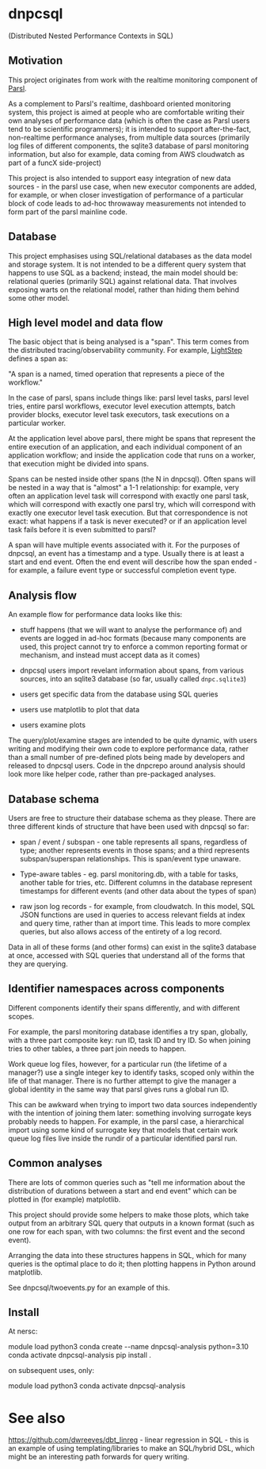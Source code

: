 # dnpcsql

(Distributed Nested Performance Contexts in SQL)

## Motivation

This project originates from work with the realtime monitoring
component of [Parsl](https://parsl-project.org/).

As a complement to Parsl's realtime, dashboard oriented monitoring
system, this project is aimed at people who are comfortable
writing their own analyses of performance data (which is often the
case as Parsl users tend to be scientific programmers); it is intended
to support after-the-fact, non-realtime performance analyses, from
multiple data sources (primarily log files of different components,
the sqlite3 database of parsl monitoring information, but also for
example, data coming from AWS cloudwatch as part of a funcX
side-project)

This project is also intended to support easy integration of new
data sources - in the parsl use case, when new executor components
are added, for example, or when closer investigation of performance
of a particular block of code leads to ad-hoc throwaway measurements
not intended to form part of the parsl mainline code.

## Database

This project emphasises using SQL/relational databases as the data model
and storage system. It is not intended to be a different query system
that happens to use SQL as a backend; instead, the main model should be:
relational queries (primarily SQL) against relational data. That involves
exposing warts on the relational model, rather than hiding them behind
some other model.

## High level model and data flow

The basic object that is being analysed is a "span". This term comes
from the distributed tracing/observability community. For example,
[LightStep](https://docs.lightstep.com/docs/understand-distributed-tracing)
defines a span as:

"A span is a named, timed operation that represents a piece of the workflow."

In the case of parsl, spans include things like: parsl level tasks,
parsl level tries, entire parsl workflows, executor level execution attempts,
batch provider blocks, executor level task executors, task executions on
a particular worker.

At the application level above parsl, there might be spans that represent
the entire execution of an application, and each individual component of an
application workflow; and inside the application code that runs on a worker,
that execution might be divided into spans.

Spans can be nested inside other spans (the N in dnpcsql).
Often spans will be nested in a way that is "almost" a 1-1 relationship: for
example, very often an application level task will correspond with exactly
one parsl task, which will correspond with exactly one parsl try, which
will correspond with exactly one executor level task execution. But that
correspondence is not exact: what happens if a task is never executed? or
if an application level task fails before it is even submitted to parsl?

A span will have multiple events associated with it. For the purposes of
dnpcsql, an event has a timestamp and a type. Usually there is at least
a start and end event. Often the end event will describe how the
span ended - for example, a failure event type or successful completion
event type.

## Analysis flow

An example flow for performance data looks like this:

* stuff happens (that we will want to analyse the performance of) and
events are logged in ad-hoc formats (because many components are used,
this project cannot try to enforce a common reporting format or mechanism,
and instead must accept data as it comes)

* dnpcsql users import revelant information about spans, from various
sources, into an sqlite3 database (so far, usually called `dnpc.sqlite3`)

* users get specific data from the database using SQL queries

* users use matplotlib to plot that data

* users examine plots

The query/plot/examine stages are intended to be quite dynamic, with
users writing and modifying their own code to explore performance data,
rather than a small number of pre-defined plots being made by developers
and released to dnpcsql users. Code in the dnpcrepo around analysis
should look more like helper code, rather than pre-packaged analyses.

## Database schema

Users are free to structure their database schema as they please. There are
three different kinds of structure that have been used with dnpcsql so far:

* span / event / subspan - one table represents all spans, regardless of type;
another represents events in those spans; and a third represents
subspan/superspan relationships. This is span/event type unaware.

* Type-aware tables - eg. parsl monitoring.db, with a table for tasks, another
table for tries, etc. Different columns in the database represent timestamps
for different events (and other data about the types of span)

* raw json log records - for example, from cloudwatch. In this model, SQL
JSON functions are used in queries to access relevant fields at index and
query time, rather than at import time. This leads to more complex queries,
but also allows access of the entirety of a log record.

Data in all of these forms (and other forms) can exist in the sqlite3 database
at once, accessed with SQL queries that understand all of the forms that they
are querying.

## Identifier namespaces across components

Different components identify their spans differently, and with different scopes.

For example, the parsl monitoring database identifies a try span, globally, with
a three part composite key: run ID, task ID and try ID. So when joining tries to
other tables, a three part join needs to happen.

Work queue log files, however, for a particular run (the lifetime of a manager?)
use a single integer key to identify tasks, scoped only within the life of that
manager. There is no further attempt to give the manager a global identity in
the same way that parsl gives runs a global run ID.

This can be awkward when trying to import two data sources independently with
the intention of joining them later: something involving surrogate keys probably
needs to happen. For example, in the parsl case, a hierarchical import using
some kind of surrogate key that models that certain work queue log files live
inside the rundir of a particular identified parsl run.

## Common analyses

There are lots of common queries such as "tell me information about the
distribution of durations between a start and end event" which can be plotted
in (for example) matplotlib.

This project should provide some helpers to make those plots, which take
output from an arbitrary SQL query that outputs in a known format (such as one
row for each span, with two columns: the first event and the second event).

Arranging the data into these structures happens in SQL, which for many queries
is the optimal place to do it; then plotting happens in Python around matplotlib.

See dnpcsql/twoevents.py for an example of this.

## Install

At nersc:

module load python3
conda create --name dnpcsql-analysis python=3.10
conda activate dnpcsql-analysis
pip install .

on subsequent uses, only:

module load python3
conda activate dnpcsql-analysis


See also
========
https://github.com/dwreeves/dbt_linreg - linear regression in SQL - this is an example of using templating/libraries to make an SQL/hybrid DSL, which might be an interesting path forwards for query writing.
